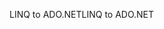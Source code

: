 <span data-ttu-id="53813-101">LINQ to ADO.NET</span><span class="sxs-lookup"><span data-stu-id="53813-101">LINQ to ADO.NET</span></span>